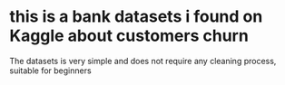 # this is a bank datasets i found on Kaggle about customers churn
The datasets is very simple and does not require any cleaning process, suitable for beginners
